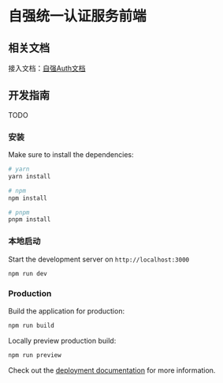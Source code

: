 # 自强统一认证服务前端

## 相关文档

接入文档：[自强Auth文档](https://docs.cas.ziqiang.net.cn/)

## 开发指南

TODO

### 安装

Make sure to install the dependencies:

```bash
# yarn
yarn install

# npm
npm install

# pnpm
pnpm install
```

### 本地启动

Start the development server on `http://localhost:3000`

```bash
npm run dev
```

### Production

Build the application for production:

```bash
npm run build
```

Locally preview production build:

```bash
npm run preview
```

Check out the [deployment documentation](https://nuxt.com/docs/getting-started/deployment) for more information.
